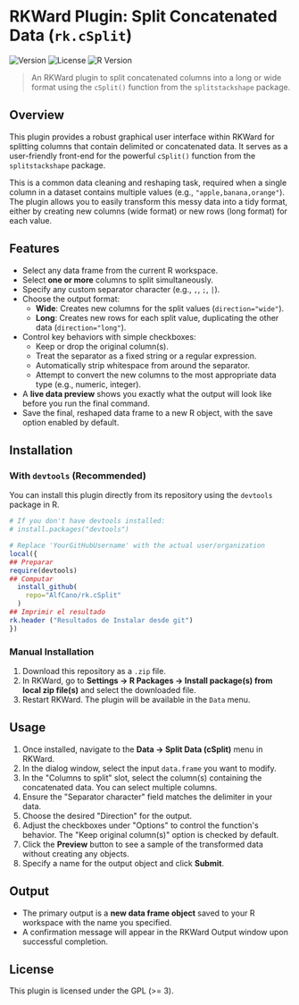# RKWard Plugin: Split Concatenated Data (`rk.cSplit`)

![Version](https://img.shields.io/badge/Version-0.01-8-blue.svg)
![License](https://img.shields.io/badge/License-GPL--3-green.svg)
![R Version](https://img.shields.io/badge/R-%3E%3D%203.0.0-lightgrey.svg)


> An RKWard plugin to split concatenated columns into a long or wide format using the `cSplit()` function from the `splitstackshape` package.

## Overview

This plugin provides a robust graphical user interface within RKWard for splitting columns that contain delimited or concatenated data. It serves as a user-friendly front-end for the powerful `cSplit()` function from the `splitstackshape` package.

This is a common data cleaning and reshaping task, required when a single column in a dataset contains multiple values (e.g., `"apple,banana,orange"`). The plugin allows you to easily transform this messy data into a tidy format, either by creating new columns (wide format) or new rows (long format) for each value.

## Features

-   Select any data frame from the current R workspace.
-   Select **one or more** columns to split simultaneously.
-   Specify any custom separator character (e.g., `,`, `;`, `|`).
-   Choose the output format:
    -   **Wide**: Creates new columns for the split values (`direction="wide"`).
    -   **Long**: Creates new rows for each split value, duplicating the other data (`direction="long"`).
-   Control key behaviors with simple checkboxes:
    -   Keep or drop the original column(s).
    -   Treat the separator as a fixed string or a regular expression.
    -   Automatically strip whitespace from around the separator.
    -   Attempt to convert the new columns to the most appropriate data type (e.g., numeric, integer).
-   A **live data preview** shows you exactly what the output will look like before you run the final command.
-   Save the final, reshaped data frame to a new R object, with the save option enabled by default.

## Installation

### With `devtools` (Recommended)
You can install this plugin directly from its repository using the `devtools` package in R.

```r
# If you don't have devtools installed:
# install.packages("devtools")

# Replace 'YourGitHubUsername' with the actual user/organization
local({
## Preparar
require(devtools)
## Computar
  install_github(
    repo="AlfCano/rk.cSplit"
  )
## Imprimir el resultado
rk.header ("Resultados de Instalar desde git")
})
```

### Manual Installation
1.  Download this repository as a `.zip` file.
2.  In RKWard, go to **Settings -> R Packages -> Install package(s) from local zip file(s)** and select the downloaded file.
3.  Restart RKWard. The plugin will be available in the `Data` menu.

## Usage

1.  Once installed, navigate to the **Data -> Split Data (cSplit)** menu in RKWard.
2.  In the dialog window, select the input `data.frame` you want to modify.
3.  In the "Columns to split" slot, select the column(s) containing the concatenated data. You can select multiple columns.
4.  Ensure the "Separator character" field matches the delimiter in your data.
5.  Choose the desired "Direction" for the output.
6.  Adjust the checkboxes under "Options" to control the function's behavior. The "Keep original column(s)" option is checked by default.
7.  Click the **Preview** button to see a sample of the transformed data without creating any objects.
8.  Specify a name for the output object and click **Submit**.

## Output

-   The primary output is a **new data frame object** saved to your R workspace with the name you specified.
-   A confirmation message will appear in the RKWard Output window upon successful completion.

## License

This plugin is licensed under the GPL (>= 3).
